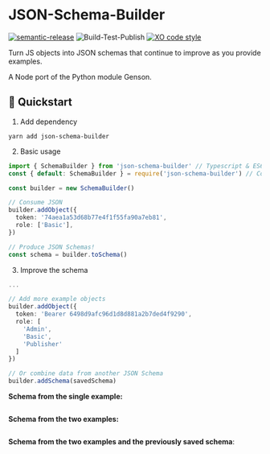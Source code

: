 # JSON-Schema-Builder

[![semantic-release](https://img.shields.io/badge/%20%20%F0%9F%93%A6%F0%9F%9A%80-semantic--release-e10079.svg)](https://github.com/semantic-release/semantic-release)
![Build-Test-Publish](https://github.com/ryparker/JSON-Schema-Builder/workflows/Build-Test-Publish/badge.svg)
[![XO code style](https://img.shields.io/badge/code_style-XO-5ed9c7.svg)](https://github.com/xojs/xo)

Turn JS objects into JSON schemas that continue to improve as you provide examples.

A Node port of the Python module Genson.

## :rocket: Quickstart

1. Add dependency

```shell
yarn add json-schema-builder
```

2. Basic usage

```ts
import { SchemaBuilder } from 'json-schema-builder' // Typescript & ES6+
const { default: SchemaBuilder } = require('json-schema-builder') // CommonJS

const builder = new SchemaBuilder()

// Consume JSON
builder.addObject({
  token: '74aea1a53d68b77e4f1f55fa90a7eb81',
  role: ['Basic'],
})

// Produce JSON Schemas!
const schema = builder.toSchema()
```

3. Improve the schema

```ts
...

// Add more example objects
builder.addObject({
  token: 'Bearer 6498d9afc96d1d8d881a2b7ded4f9290',
  role: [
    'Admin',
    'Basic',
    'Publisher'
  ]
})

// Or combine data from another JSON Schema
builder.addSchema(savedSchema)
```

**Schema from the single example:**

```JSON

```

**Schema from the two examples:**

```JSON

```

**Schema from the two examples and the previously saved schema**:

```JSON

```
